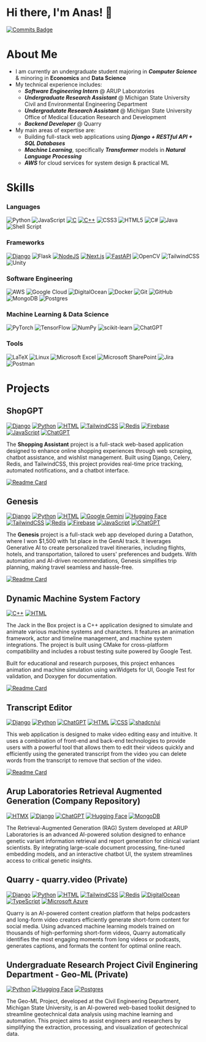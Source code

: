 # Hi there, I'm Anas! 👋

[![Commits Badge](https://badges.pufler.dev/commits/yearly/anashanishaaban)](https://badges.pufler.dev)

# About Me
- I am currently an undergraduate student majoring in ***Computer Science*** & minoring in **Economics** and **Data Science**
- My technical experience includes:
    - ***Software Engineering Intern*** @ ARUP Laboratories
    - ***Undergraduate Research Assistant*** @ Michigan State University Civil and Environmental Engineering Department
    - ***Undergradutate Research Assistant*** @ Michigan State University Office of Medical Education Research and Development
    - ***Backend Developer*** @ Quarry
- My main areas of expertise are:
    - Building full-stack web applications using ***Django + RESTful API + SQL Databases***
    - ***Machine Learning***, specifically ***Transformer*** models in ***Natural Language Processing***
    - ***AWS*** for cloud services for system design & practical ML
 
# Skills

### Languages

![Python](https://img.shields.io/badge/python-3670A0?style=for-the-badge&logo=python&logoColor=ffdd54)
![JavaScript](https://img.shields.io/badge/javascript-%23323330.svg?style=for-the-badge&logo=javascript&logoColor=%23F7DF1E)
[![C](https://img.shields.io/badge/C-00599C?logo=c&logoColor=white)](#)
[![C++](https://img.shields.io/badge/C++-%2300599C.svg?logo=c%2B%2B&logoColor=white)](#)
![CSS3](https://img.shields.io/badge/css3-%231572B6.svg?style=for-the-badge&logo=css3&logoColor=white)
![HTML5](https://img.shields.io/badge/html5-%23E34F26.svg?style=for-the-badge&logo=html5&logoColor=white)
![C#](https://img.shields.io/badge/c%23-%23239120.svg?style=for-the-badge&logo=csharp&logoColor=white)
![Java](https://img.shields.io/badge/java-%23ED8B00.svg?style=for-the-badge&logo=openjdk&logoColor=white)
![Shell Script](https://img.shields.io/badge/shell_script-%23121011.svg?style=for-the-badge&logo=gnu-bash&logoColor=white)

### Frameworks

[![Django](https://img.shields.io/badge/Django-%23092E20.svg?logo=django&logoColor=white)](#)
![Flask](https://img.shields.io/badge/flask-%23000.svg?style=for-the-badge&logo=flask&logoColor=white)
[![NodeJS](https://img.shields.io/badge/Node.js-6DA55F?logo=node.js&logoColor=white)](#)
[![Next.js](https://img.shields.io/badge/Next.js-black?logo=next.js&logoColor=white)](#)
[![FastAPI](https://img.shields.io/badge/FastAPI-009485.svg?logo=fastapi&logoColor=white)](#)
![OpenCV](https://img.shields.io/badge/opencv-%23white.svg?style=for-the-badge&logo=opencv&logoColor=white)
![TailwindCSS](https://img.shields.io/badge/tailwindcss-%2338B2AC.svg?style=for-the-badge&logo=tailwind-css&logoColor=white)
![Unity](https://img.shields.io/badge/unity-%23000000.svg?style=for-the-badge&logo=unity&logoColor=white)

### Software Engineering

![AWS](https://img.shields.io/badge/AWS-%23FF9900.svg?style=for-the-badge&logo=amazon-aws&logoColor=white)
![Google Cloud](https://img.shields.io/badge/GoogleCloud-%234285F4.svg?style=for-the-badge&logo=google-cloud&logoColor=white)
![DigitalOcean](https://img.shields.io/badge/DigitalOcean-%230167ff.svg?style=for-the-badge&logo=digitalOcean&logoColor=white)
![Docker](https://img.shields.io/badge/docker-%230db7ed.svg?style=for-the-badge&logo=docker&logoColor=white)
![Git](https://img.shields.io/badge/git-%23F05033.svg?style=for-the-badge&logo=git&logoColor=white)
![GitHub](https://img.shields.io/badge/github-%23121011.svg?style=for-the-badge&logo=github&logoColor=white)
![MongoDB](https://img.shields.io/badge/MongoDB-%234ea94b.svg?style=for-the-badge&logo=mongodb&logoColor=white)
![Postgres](https://img.shields.io/badge/postgres-%23316192.svg?style=for-the-badge&logo=postgresql&logoColor=white)

### Machine Learning & Data Science

![PyTorch](https://img.shields.io/badge/PyTorch-%23EE4C2C.svg?style=for-the-badge&logo=PyTorch&logoColor=white)
![TensorFlow](https://img.shields.io/badge/TensorFlow-%23FF6F00.svg?style=for-the-badge&logo=TensorFlow&logoColor=white)
![NumPy](https://img.shields.io/badge/numpy-%23013243.svg?style=for-the-badge&logo=numpy&logoColor=white)
![scikit-learn](https://img.shields.io/badge/scikit--learn-%23F7931E.svg?style=for-the-badge&logo=scikit-learn&logoColor=white)
![ChatGPT](https://img.shields.io/badge/chatGPT-74aa9c?style=for-the-badge&logo=openai&logoColor=white)

### Tools

![LaTeX](https://img.shields.io/badge/latex-%23008080.svg?style=for-the-badge&logo=latex&logoColor=white)
![Linux](https://img.shields.io/badge/Linux-FCC624?style=for-the-badge&logo=linux&logoColor=black)
![Microsoft Excel](https://img.shields.io/badge/Microsoft_Excel-217346?style=for-the-badge&logo=microsoft-excel&logoColor=white)
![Microsoft SharePoint ](https://img.shields.io/badge/Microsoft_SharePoint-0078D4?style=for-the-badge&logo=microsoft-sharepoint&logoColor=white)
![Jira](https://img.shields.io/badge/jira-%230A0FFF.svg?style=for-the-badge&logo=jira&logoColor=white)
![Postman](https://img.shields.io/badge/Postman-FF6C37?style=for-the-badge&logo=postman&logoColor=white)

# Projects

## ShopGPT

[![Django](https://img.shields.io/badge/Django-%23092E20.svg?logo=django&logoColor=white)](#) [![Python](https://img.shields.io/badge/Python-3776AB?logo=python&logoColor=fff)](#)
 [![HTML](https://img.shields.io/badge/HTML-%23E34F26.svg?logo=html5&logoColor=white)](#)
 [![TailwindCSS](https://img.shields.io/badge/Tailwind%20CSS-%2338B2AC.svg?logo=tailwind-css&logoColor=white)](#) [![Redis](https://img.shields.io/badge/Redis-%23DD0031.svg?logo=redis&logoColor=white)](#) [![Firebase](https://img.shields.io/badge/Firebase-039BE5?logo=Firebase&logoColor=white)](#) [![JavaScript](https://img.shields.io/badge/JavaScript-F7DF1E?logo=javascript&logoColor=000)](#) [![ChatGPT](https://img.shields.io/badge/ChatGPT-74aa9c?logo=openai&logoColor=white)](#)

The **Shopping Assistant** project is a full-stack web-based application designed to enhance online shopping experiences through web scraping, chatbot assistance, and wishlist management. Built using Django, Celery, Redis, and TailwindCSS, this project provides real-time price tracking, automated notifications, and a chatbot interface.

[![Readme Card](https://github-readme-stats.vercel.app/api/pin/?username=MSU-AI&repo=shopping-assistant&theme=dark)](https://github.com/MSU-AI/shopping-assistant)

## Genesis

[![Django](https://img.shields.io/badge/Django-%23092E20.svg?logo=django&logoColor=white)](#) [![Python](https://img.shields.io/badge/Python-3776AB?logo=python&logoColor=fff)](#)
 [![HTML](https://img.shields.io/badge/HTML-%23E34F26.svg?logo=html5&logoColor=white)](#) [![Google Gemini](https://img.shields.io/badge/Google%20Gemini-886FBF?logo=googlegemini&logoColor=fff)](#) [![Hugging Face](https://img.shields.io/badge/Hugging%20Face-FFD21E?logo=huggingface&logoColor=000)](#)
 [![TailwindCSS](https://img.shields.io/badge/Tailwind%20CSS-%2338B2AC.svg?logo=tailwind-css&logoColor=white)](#) [![Redis](https://img.shields.io/badge/Redis-%23DD0031.svg?logo=redis&logoColor=white)](#) [![Firebase](https://img.shields.io/badge/Firebase-039BE5?logo=Firebase&logoColor=white)](#) [![JavaScript](https://img.shields.io/badge/JavaScript-F7DF1E?logo=javascript&logoColor=000)](#) [![ChatGPT](https://img.shields.io/badge/ChatGPT-74aa9c?logo=openai&logoColor=white)](#) 

The **Genesis** project is a full-stack web app developed during a Datathon, where I won $1,500 with 1st place in the GenAI track. It leverages Generative AI to create personalized travel itineraries, including flights, hotels, and transportation, tailored to users' preferences and budgets. With automation and AI-driven recommendations, Genesis simplifies trip planning, making travel seamless and hassle-free.

[![Readme Card](https://github-readme-stats.vercel.app/api/pin/?username=anashanishaaban&repo=Genesis-Datathon&theme=dark)](https://github.com/anashanishaaban/Genesis-Datathon)

## Dynamic Machine System Factory

[![C++](https://img.shields.io/badge/C++-%2300599C.svg?logo=c%2B%2B&logoColor=white)](#) [![HTML](https://img.shields.io/badge/HTML-%23E34F26.svg?logo=html5&logoColor=white)](#)

The Jack in the Box project is a C++ application designed to simulate and animate various machine systems and characters. It features an animation framework, actor and timeline management, and machine system integrations. The project is built using CMake for cross-platform compatibility and includes a robust testing suite powered by Google Test.

Built for educational and research purposes, this project enhances animation and machine simulation using wxWidgets for UI, Google Test for validation, and Doxygen for documentation.

[![Readme Card](https://github-readme-stats.vercel.app/api/pin/?username=anashanishaaban&repo=JackInTheBox&theme=dark)](https://github.com/anashanishaaban/JackInTheBox)

## Transcript Editor

[![Django](https://img.shields.io/badge/Django-%23092E20.svg?logo=django&logoColor=white)](#) [![Python](https://img.shields.io/badge/Python-3776AB?logo=python&logoColor=fff)](#) [![ChatGPT](https://img.shields.io/badge/ChatGPT-74aa9c?logo=openai&logoColor=white)](#) [![HTML](https://img.shields.io/badge/HTML-%23E34F26.svg?logo=html5&logoColor=white)](#)
[![CSS](https://img.shields.io/badge/CSS-1572B6?logo=css3&logoColor=fff)](#) [![shadcn/ui](https://img.shields.io/badge/shadcn%2Fui-000?logo=shadcnui&logoColor=fff)](#) 

This web application is designed to make video editing easy and intuitive. It uses a combination of front-end and back-end technologies to provide users with a powerful tool that allows them to edit their videos quickly and efficiently using the generated transcript from the video you can delete words from the transcript to remove that section of the video.

[![Readme Card](https://github-readme-stats.vercel.app/api/pin/?username=MSU-AI&repo=transcript-editor&theme=dark)](https://github.com/anashanishaaban/transcript-editor)

## Arup Laboratories Retrieval Augmented Generation (Company Repository)

[![HTMX](https://img.shields.io/badge/HTMX-36C?logo=htmx&logoColor=fff)](#) [![Django](https://img.shields.io/badge/Django-%23092E20.svg?logo=django&logoColor=white)](#)  [![ChatGPT](https://img.shields.io/badge/ChatGPT-74aa9c?logo=openai&logoColor=white)](#) [![Hugging Face](https://img.shields.io/badge/Hugging%20Face-FFD21E?logo=huggingface&logoColor=000)](#) [![MongoDB](https://img.shields.io/badge/MongoDB-%234ea94b.svg?logo=mongodb&logoColor=white)](#)

The Retrieval-Augmented Generation (RAG) System developed at ARUP Laboratories is an advanced AI-powered solution designed to enhance genetic variant information retrieval and report generation for clinical variant scientists. By integrating large-scale document processing, fine-tuned embedding models, and an interactive chatbot UI, the system streamlines access to critical genetic insights.

## Quarry - quarry.video (Private)

[![Django](https://img.shields.io/badge/Django-%23092E20.svg?logo=django&logoColor=white)](#) [![Python](https://img.shields.io/badge/Python-3776AB?logo=python&logoColor=fff)](#)
 [![HTML](https://img.shields.io/badge/HTML-%23E34F26.svg?logo=html5&logoColor=white)](#)
 [![TailwindCSS](https://img.shields.io/badge/Tailwind%20CSS-%2338B2AC.svg?logo=tailwind-css&logoColor=white)](#) [![Redis](https://img.shields.io/badge/Redis-%23DD0031.svg?logo=redis&logoColor=white)](#) [![DigitalOcean](https://img.shields.io/badge/DigitalOcean-%230167ff.svg?logo=digitalOcean&logoColor=white)](#) [![TypeScript](https://img.shields.io/badge/TypeScript-3178C6?logo=typescript&logoColor=fff)](#) [![Microsoft Azure](https://custom-icon-badges.demolab.com/badge/Microsoft%20Azure-0089D6?logo=msazure&logoColor=white)](#)

Quarry is an AI-powered content creation platform that helps podcasters and long-form video creators efficiently generate short-form content for social media. Using advanced machine learning models trained on thousands of high-performing short-form videos, Quarry automatically identifies the most engaging moments from long videos or podcasts, generates captions, and formats the content for optimal online reach.

## Undergraduate Research Project Civil Enginering Department - Geo-ML (Private)

[![Python](https://img.shields.io/badge/Python-3776AB?logo=python&logoColor=fff)](#) [![Hugging Face](https://img.shields.io/badge/Hugging%20Face-FFD21E?logo=huggingface&logoColor=000)](#) [![Postgres](https://img.shields.io/badge/Postgres-%23316192.svg?logo=postgresql&logoColor=white)](#) 

The Geo-ML Project, developed at the Civil Engineering Department, Michigan State University, is an AI-powered web-based toolkit designed to streamline geotechnical data analysis using machine learning and automation. This project aims to assist engineers and researchers by simplifying the extraction, processing, and visualization of geotechnical data.

